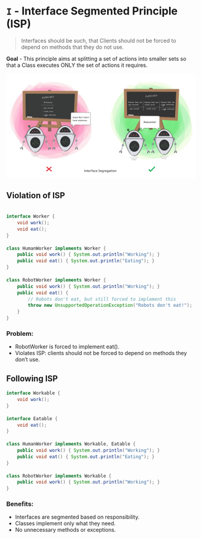 # ```I``` - Interface Segmented Principle (ISP)

> Interfaces should be such, that Clients should not be forced to depend on methods that they do not use.

**Goal** - This principle aims at splitting a set of actions into smaller sets so that a Class executes ONLY the set of actions it requires.

![interface segregation principle.png](../../images/interface-segmented.png)
  

## Violation of ISP

```java

interface Worker {
    void work();
    void eat();
}

class HumanWorker implements Worker {
    public void work() { System.out.println("Working"); }
    public void eat() { System.out.println("Eating"); }
}

class RobotWorker implements Worker {
    public void work() { System.out.println("Working"); }
    public void eat() {
        // Robots don't eat, but still forced to implement this
        throw new UnsupportedOperationException("Robots don't eat!");
    }
}
```

### Problem:
- RobotWorker is forced to implement eat().
- Violates ISP: clients should not be forced to depend on methods they don’t use.

## Following ISP

```java
interface Workable {
    void work();
}

interface Eatable {
    void eat();
}

class HumanWorker implements Workable, Eatable {
    public void work() { System.out.println("Working"); }
    public void eat() { System.out.println("Eating"); }
}

class RobotWorker implements Workable {
    public void work() { System.out.println("Working"); }
}

```

### Benefits:
- Interfaces are segmented based on responsibility. 
- Classes implement only what they need. 
- No unnecessary methods or exceptions.